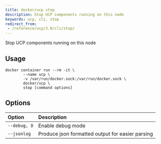 ```yaml
---
title: docker/ucp stop
description: Stop UCP components running on this node
keywords: ucp, cli, stop
redirect_from:
 - /reference/ucp/3.0/cli/stop/
---
```


Stop UCP components running on this node

## Usage

```
docker container run --rm -it \
        --name ucp \
        -v /var/run/docker.sock:/var/run/docker.sock \
        docker/ucp \
        stop [command options]
```

## Options

| Option                    | Description                |
|:--------------------------|:---------------------------|
|`--debug, D`|Enable debug mode|
|`--jsonlog`|Produce json formatted output for easier parsing|

